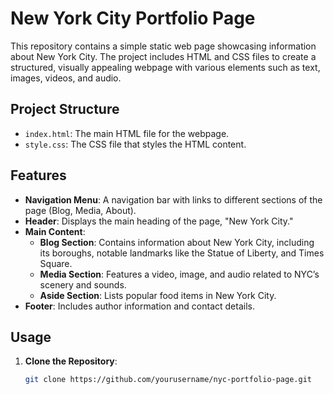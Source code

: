 # New York City Portfolio Page

This repository contains a simple static web page showcasing information about New York City. The project includes HTML and CSS files to create a structured, visually appealing webpage with various elements such as text, images, videos, and audio.

## Project Structure

- `index.html`: The main HTML file for the webpage.
- `style.css`: The CSS file that styles the HTML content.

## Features

- **Navigation Menu**: A navigation bar with links to different sections of the page (Blog, Media, About).
- **Header**: Displays the main heading of the page, "New York City."
- **Main Content**:
  - **Blog Section**: Contains information about New York City, including its boroughs, notable landmarks like the Statue of Liberty, and Times Square.
  - **Media Section**: Features a video, image, and audio related to NYC’s scenery and sounds.
  - **Aside Section**: Lists popular food items in New York City.
- **Footer**: Includes author information and contact details.

## Usage

1. **Clone the Repository**: 
   ```bash
   git clone https://github.com/yourusername/nyc-portfolio-page.git
